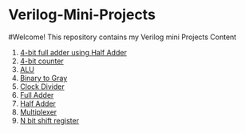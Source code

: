 # Verilog-Mini-Projects
#Welcome! This repository contains my Verilog mini Projects
 Content
1. [4-bit full adder using Half Adder](https://github.com/V-Nagisetty/Verilog-Mini-Projects/tree/main/4-bit%20FA%20using%20HA)
2. [4-bit counter](https://github.com/V-Nagisetty/Verilog-Mini-Projects/tree/main/4-bit%20counter)
3. [ALU](https://github.com/V-Nagisetty/Verilog-Mini-Projects/tree/main/ALU)
4. [Binary to Gray](https://github.com/V-Nagisetty/Verilog-Mini-Projects/tree/main/Binary%20to%20Gray)
5. [Clock Divider](https://github.com/V-Nagisetty/Verilog-Mini-Projects/tree/main/Clock%20divider)
6. [Full Adder](https://github.com/V-Nagisetty/Verilog-Mini-Projects/tree/main/Full%20Adder)
7. [Half Adder](https://github.com/V-Nagisetty/Verilog-Mini-Projects/tree/main/Half%20Adder)
8. [Multiplexer](https://github.com/V-Nagisetty/Verilog-Mini-Projects/tree/main/Multiplexer)
9. [N bit shift register](https://github.com/V-Nagisetty/Verilog-Mini-Projects/tree/main/N-bit%20shift%20Register)
